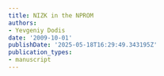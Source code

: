 ```yaml
---
title: NIZK in the NPROM
authors:
- Yevgeniy Dodis
date: '2009-10-01'
publishDate: '2025-05-18T16:29:49.343195Z'
publication_types:
- manuscript
---
```

